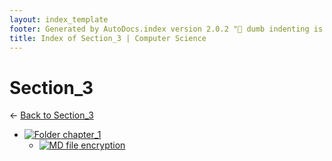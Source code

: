 ```yaml
---
layout: index_template
footer: Generated by AutoDocs.index version 2.0.2 "🦀 dumb indenting is gone 🦀" ⓒ Starwort, 2020
title: Index of Section_3 | Computer Science
---
```


# Section_3

← [Back to Section_3](..)

- [![Folder](https://starwort.github.io/computer-science/icon-folder.png) chapter_1](Paper_1/section_3/chapter_1)
  - [![MD file](https://img.icons8.com/windows/512/4a90e2/regular-document.png) encryption](Paper_1/section_3/chapter_1/encryption.md)

